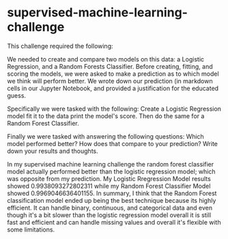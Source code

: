 # supervised-machine-learning-challenge

This challenge required the following:

We needed to create and compare two models on this data: a Logistic Regression, and a Random Forests Classifier. 
Before creating, fitting, and scoring the models, we were asked to make a prediction as to which model we think will perform better. We wrote down our prediction (in markdown cells in our Jupyter Notebook, and provided a justification for the educated guess.

Specifically we were tasked with the following:
Create a Logistic Regression model
fit it to the data
print the model's score. 
Then do the same for a Random Forest Classifier. 

Finally we were tasked with answering the following questions:
Which model performed better? How does that compare to your prediction? Write down your results and thoughts.

In my supervised machine learning challenge the random forest classifier model actually performed better than the logistic regression model; which was opposite from my prediction.
My Logistic Rregression Model results showed 0.9938093272802311 while my Random Forest Classifier Model showed 0.9969046636401155. In summary, I think that the Random Forest classification model ended up being the best technique because its highly efficient. It can handle binary, continuous, and categorical data and even though it's a bit slower than the logistic regression model overall it is still fast and efficient and can handle missing values and overall it's flexible with some limitations.
